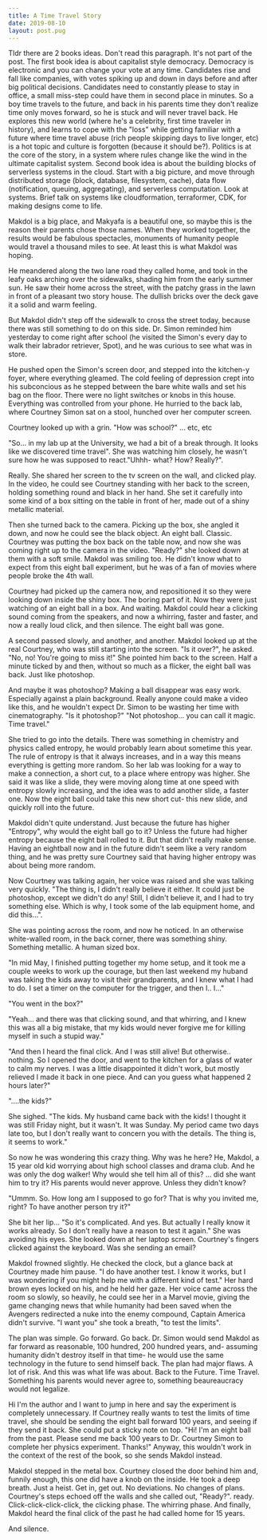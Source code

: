 ```yaml
---
title: A Time Travel Story
date: 2019-08-10
layout: post.pug
---
```


Tldr there are 2 books ideas. Don't read this paragraph. It's not part of the post. The first book idea is about capitalist style democracy. Democracy is electronic and you can change your vote at any time. Candidates rise and fall like companies, with votes spiking up and down in days before and after big political decisions. Candidates need to constantly please to stay in office, a small miss-step could have them in second place in minutes. So a boy time travels to the future, and back in his parents time they don't realize time only moves forward, so he is stuck and will never travel back. He explores this new world (where he's a celebrity, first time traveler in history), and learns to cope with the "loss" while getting familiar with a future where time travel abuse (rich people skipping days to live longer, etc) is a hot topic and culture is forgotten (because it should be?). Politics is at the core of the story, in a system where rules change like the wind in the ultimate capitalist system. Second book idea is about the building blocks of serverless systems in the cloud. Start with a big picture, and move through distributed storage (block, database, filesystem, cache), data flow (notification, queuing, aggregating), and serverless computation. Look at systems. Brief talk on systems like cloudformation, terraformer, CDK, for making designs come to life.

Makdol is a big place, and Makyafa is a beautiful one, so maybe this is the reason their parents chose those names. When they worked together, the results would be fabulous spectacles, monuments of humanity people would travel a thousand miles to see. At least this is what Makdol was hoping.

He meandered along the two lane road they called home, and took in the leafy oaks arching over the sidewalks, shading him from the early summer sun. He saw their home across the street, with the patchy grass in the lawn in front of a pleasant two story house. The dullish bricks over the deck gave it a solid and warm feeling.

But Makdol didn't step off the sidewalk to cross the street today, because there was still something to do on this side. Dr. Simon reminded him yesterday to come right after school (he visited the Simon's every day to walk their labrador retriever, Spot), and he was curious to see what was in store.

He pushed open the Simon's screen door, and stepped into the kitchen-y foyer, where everything gleamed. The cold feeling of depression crept into his subconcious as he stepped between the bare white walls and set his bag on the floor. There were no light switches or knobs in this house. Everything was controlled from your phone. He hurried to the back lab, where Courtney Simon sat on a stool, hunched over her computer screen.

Courtney looked up with a grin. "How was school?" ... etc, etc

"So... in my lab up at the University, we had a bit of a break through. It looks like we discovered time travel". She was watching him closely, he wasn't sure how he was supposed to react."Uhhh- what? How? Really?".

Really. She shared her screen to the tv screen on the wall, and clicked play. In the video, he could see Courtney standing with her back to the screen, holding something round and black in her hand. She set it carefully into some kind of a box sitting on the table in front of her, made out of a shiny metallic material. 

Then she turned back to the camera. Picking up the box, she angled it down, and now he could see the black object. An eight ball. Classic. Courtney was putting the box back on the table now, and now she was coming right up to the camera in the video. "Ready?" she looked down at them with a soft smile. Makdol was smiling too. He didn't know what to expect from this eight ball experiment, but he was of a fan of movies where people broke the 4th wall.

Courtney had picked up the camera now, and repositioned it so they were looking down inside the shiny box. The boring part of it. Now they were just watching of an eight ball in a box. And waiting. Makdol could hear a clicking sound coming from the speakers, and now a whirring, faster and faster, and now a really loud click, and then silence. The eight ball was gone.

A second passed slowly, and another, and another. Makdol looked up at the real Courtney, who was still starting into the screen. "Is it over?", he asked. "No, no! You're going to miss it!" She pointed him back to the screen. Half a minute ticked by and then, without so much as a flicker, the eight ball was back. Just like photoshop.

And maybe it was photoshop? Making a ball disappear was easy work. Especially against a plain background.  Really anyone could make a video like this, and he wouldn't expect Dr. Simon to be wasting her time with cinematography. "Is it photoshop?" "Not photoshop... you can call it magic. Time travel."

She tried to go into the details. There was something in chemistry and physics called entropy, he would probably learn about sometime this year. The rule of entropy is that it always increases, and in a way this means everything is getting more random. So her lab was looking for a way to make a connection, a short cut, to a place where entropy was higher. She said it was like a slide, they were moving along time at one speed with entropy slowly increasing, and the idea was to add another slide, a faster one. Now the eight ball could take this new short cut- this new slide, and quickly roll into the future.

Makdol didn't quite understand. Just because the future has higher "Entropy", why would the eight ball go to it? Unless the future had higher entropy because the eight ball rolled to it. But that didn't really make sense. Having an eightball now and in the future didn't seem like a very random thing, and he was pretty sure Courtney said that having higher entropy was about being more random.

Now Courtney was talking again, her voice was raised and she was talking very quickly. "The thing is, I didn't really believe it either. It could just be photoshop, except we didn't do any! Still, I didn't believe it, and I had to try something else. Which is why, I took some of the lab equipment home, and did this...".

She was pointing across the room, and now he noticed. In an otherwise white-walled room, in the back corner, there was something shiny. Something metallic. A human sized box.

"In mid May, I finished putting together my home setup, and it took me a couple weeks to work up the courage, but then last weekend my huband was taking the kids away to visit their grandparents, and I knew what I had to do. I set a timer on the computer for the trigger, and then I.. I..."

"You went in the box?"

"Yeah... and there was that clicking sound, and that whirring, and I knew this was all a big mistake, that my kids would never forgive me for killing myself in such a stupid way."

"And then I heard the final click. And I was still alive! But otherwise.. nothing. So I opened the door, and went to the kitchen for a glass of water to calm my nerves. I was a little disappointed it didn't work, but mostly relieved I made it back in one piece. And can you guess what happened 2 hours later?"

"....the kids?"

She sighed. "The kids. My husband came back with the kids! I thought it was still Friday night, but it wasn't. It was Sunday. My period came two days late too, but I don't really want to concern you with the details. The thing is, it seems to work."

So now he was wondering this crazy thing. Why was he here? He, Makdol, a 15 year old kid worrying about high school classes and drama club. And he was only the dog walker! Why would she tell him all of this? ... did she want him to try it? His parents would never approve. Unless they didn't know?

"Ummm. So. How long am I supposed to go for? That is why you invited me, right? To have another person try it?"

She bit her lip... "So it's complicated. And yes. But actually I really know it works already. So I don't really have a reason to test it again." She was avoiding his eyes. She looked down at her laptop screen. Courtney's fingers clicked against the keyboard. Was she sending an email?

Makdol frowned slightly. He checked the clock, but a glance back at Courtney made him pause. "I do have another test. I know it works, but I was wondering if you might help me with a different kind of test." Her hard brown eyes locked on his, and he held her gaze. Her voice came across the room so slowly, so heavily, he could see her in a Marvel movie, giving the game changing news that while humanity had been saved when the Avengers redirected  a nuke into the enemy compound, Captain America didn't survive. "I want you" she took a breath, "to test the limits".

The plan was simple. Go forward. Go back. Dr. Simon would send Makdol as far forward as reasonable, 100 hundred, 200 hundred years, and- assuming humanity didn't destroy itself in that time- he would use the same technology in the future to send himself back. The plan had major flaws. A lot of risk. And this was what life was about. Back to the Future. Time Travel. Something his parents would never agree to, something beaureaucracy would not legalize.

Hi I'm the author and I want to jump in here and say the experiment is completely unnecessary. If Courtney really wants to test the limits of time travel, she should be sending the eight ball forward 100 years, and seeing if they send it back. She could put a sticky note on top. "Hi! I'm an eight ball from the past. Please send me back 100 years to Dr. Courtney Simon to complete her physics experiment. Thanks!" Anyway, this wouldn't work in the context of the rest of the book, so she sends Makdol instead.

Makdol stepped in the metal box. Courtney closed the door behind him and, funnily enough, this one did have a knob on the inside. He took a deep breath. Just a heist. Get in, get out. No deviations. No changes of plans. Courtney's steps echoed off the walls and she called out, "Ready?". ready. Click-click-click-click, the clicking phase. The whirring phase. And finally, Makdol heard the final click of the past he had called home for 15 years. 

And silence.